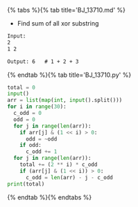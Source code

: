 {% tabs %}{% tab title='BJ_13710.md' %}

* Find sum of all xor substring

```txt
Input:
2
1 2

Output: 6   # 1 + 2 + 3
```

{% endtab %}{% tab title='BJ_13710.py' %}

```py
total = 0
input()
arr = list(map(int, input().split()))
for i in range(30):
  c_odd = 0
  odd = 0
  for j in range(len(arr)):
    if arr[j] & (1 << i) > 0:
      odd = ~odd
    if odd:
      c_odd += 1
  for j in range(len(arr)):
    total += (2 ** i) * c_odd
    if (arr[j] & (1 << i)) > 0:
      c_odd = len(arr) - j - c_odd
print(total)
```

{% endtab %}{% endtabs %}

